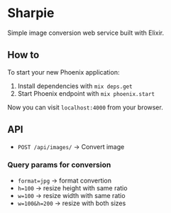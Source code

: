 # Sharpie

Simple image conversion web service built with Elixir.

## How to

To start your new Phoenix application:

1. Install dependencies with `mix deps.get`
2. Start Phoenix endpoint with `mix phoenix.start`

Now you can visit `localhost:4000` from your browser.

## API

- `POST /api/images/` -> Convert image

### Query params for conversion

- `format=jpg` -> format convertion
- `h=100` -> resize height with same ratio
- `w=100` -> resize width with same ratio
- `w=100&h=200` -> resize with both sizes
